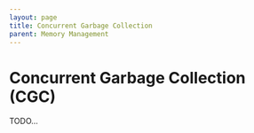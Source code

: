 ```yaml
---
layout: page
title: Concurrent Garbage Collection
parent: Memory Management
---
```


# Concurrent Garbage Collection (CGC)

TODO...